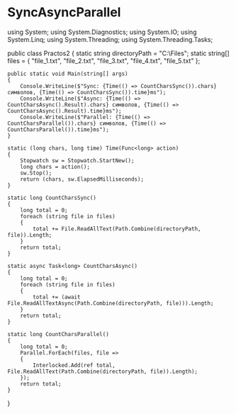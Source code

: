 # SyncAsyncParallel
using System;
using System.Diagnostics;
using System.IO;
using System.Linq;
using System.Threading;
using System.Threading.Tasks;

public class Practos2
{ 
    static string directoryPath = "C:\\Files";
    static string[] files = { "file_1.txt", "file_2.txt", "file_3.txt", "file_4.txt", "file_5.txt" }; 

    public static void Main(string[] args)
    {
        Console.WriteLine($"Sync: {Time(() => CountCharsSync()).chars} символов, {Time(() => CountCharsSync()).time}ms");
        Console.WriteLine($"Async: {Time(() => CountCharsAsync().Result).chars} символов, {Time(() => CountCharsAsync().Result).time}ms");
        Console.WriteLine($"Parallel: {Time(() => CountCharsParallel()).chars} символов, {Time(() => CountCharsParallel()).time}ms");
    }

    static (long chars, long time) Time(Func<long> action)
    {
        Stopwatch sw = Stopwatch.StartNew();
        long chars = action();
        sw.Stop();
        return (chars, sw.ElapsedMilliseconds);
    }

    static long CountCharsSync()
    {
        long total = 0;
        foreach (string file in files)
        {
            total += File.ReadAllText(Path.Combine(directoryPath, file)).Length;
        }
        return total;
    }

    static async Task<long> CountCharsAsync()
    {
        long total = 0;
        foreach (string file in files)
        {
            total += (await File.ReadAllTextAsync(Path.Combine(directoryPath, file))).Length;
        }
        return total;
    }

    static long CountCharsParallel()
    {
        long total = 0;
        Parallel.ForEach(files, file =>
        {
            Interlocked.Add(ref total, File.ReadAllText(Path.Combine(directoryPath, file)).Length);
        });
        return total;
    }
}

